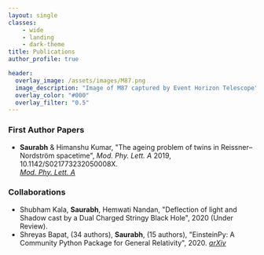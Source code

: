 ```yaml
---
layout: single
classes:
    - wide
    - landing
    - dark-theme
title: Publications
author_profile: true

header:
  overlay_image: /assets/images/M87.png
  image_description: "Image of M87 captured by Event Horizon Telescope" 
  overlay_color: "#000"
  overlay_filter: "0.5"
---
```




### First Author Papers

* **Saurabh** & Himanshu Kumar, "The ageing problem of twins in Reissner–Nordström
spacetime", _Mod. Phy. Lett. A_ 2019, 10.1142/S021773232050008X.                                                       
    [_Mod. Phy. Lett. A_](https://www.worldscientific.com/doi/10.1142/S021773232050008X)

### Collaborations

* Shubham Kala, **Saurabh**, Hemwati Nandan, "Deflection of light and Shadow cast by a Dual Charged Stringy Black Hole", 2020 (Under Review).
* Shreyas Bapat, (34 authors), **Saurabh**, (15 authors), "EinsteinPy: A Community Python Package for General Relativity", 2020.
    [_arXiv_](https://arxiv.org/abs/2005.11288)
